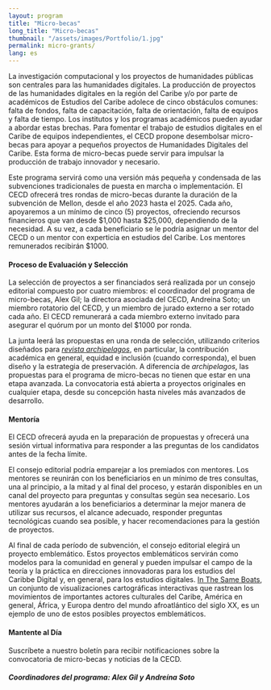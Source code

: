 ```yaml
---
layout: program
title: "Micro-becas"
long_title: "Micro-becas"
thumbnail: "/assets/images/Portfolio/1.jpg"
permalink: micro-grants/
lang: es
---
```


<div class="portfolio-details">
   <p>La investigación computacional y los proyectos de humanidades públicas son centrales para las humanidades digitales. La producción de proyectos de las humanidades digitales en la región del Caribe y/o por parte de académicos de Estudios del Caribe adolece de cinco obstáculos comunes: falta de fondos, falta de capacitación, falta de orientación, falta de equipos y falta de tiempo. Los institutos y los programas académicos pueden ayudar a abordar estas brechas. Para fomentar el trabajo de estudios digitales en el Caribe de equipos independientes, el CECD propone desembolsar micro-becas para apoyar a pequeños proyectos de Humanidades Digitales del Caribe. Esta forma de micro-becas puede servir para impulsar la producción de trabajo innovador y necesario.<p>
     <p>Este programa servirá como una versión más pequeña y condensada de las subvenciones tradicionales de puesta en marcha o implementación. El CECD ofrecerá tres rondas de micro-becas durante la duración de la subvención de Mellon, desde el año 2023 hasta el 2025. Cada año, apoyaremos a un mínimo de cinco (5) proyectos, ofreciendo recursos financieros que van desde $1,000 hasta $25,000, dependiendo de la necesidad. A su vez, a cada beneficiario se le podría asignar un mentor del CECD o un mentor con experticia en estudios del Caribe. Los mentores remunerados recibirán $1000.</p>
    <h4>Proceso de Evaluación y Selección</h4>
     <p>La selección de proyectos a ser financiados será realizada por un consejo editorial compuesto por cuatro miembros: el coordinador del programa de micro-becas, Alex Gil; la directora asociada del CECD, Andreína Soto; un miembro rotatorio del CECD, y un miembro de jurado externo a ser rotado cada año. El CECD remunerará a cada miembro externo invitado para asegurar el quórum por un monto del $1000 por ronda.</p> 
    <p>La junta leerá las propuestas en una ronda de selección, utilizando criterios diseñados para <a href="https://archipelagosjournal.org/reviewers.html" target="_blank"><i>revista archipelagos</i></a>, en particular, la contribución académica en general, equidad e inclusión (cuando corresponda), el buen diseño y la estrategia de preservación. A diferencia de <i>archipelagos</i>, las propuestas para el programa de micro-becas no tienen que estar en una etapa avanzada. La convocatoria está abierta a proyectos originales en cualquier etapa, desde su concepción hasta niveles más avanzados de desarrollo.</p> 
    <h4>Mentoría</h4>
    <p>El CECD ofrecerá ayuda en la preparación de propuestas y ofrecerá una sesión virtual informativa para responder a las preguntas de los candidatos antes de la fecha límite.</p> 
    <p>El consejo editorial podría emparejar a los premiados con mentores. Los mentores se reunirán con los beneficiarios en un mínimo de tres consultas, una al principio, a la mitad y al final del proceso, y estarán disponibles en un canal del proyecto para preguntas y consultas según sea necesario. Los mentores ayudarán a los beneficiarios a determinar la mejor manera de utilizar sus recursos, el alcance adecuado, responder preguntas tecnológicas cuando sea posible, y hacer recomendaciones para la gestión de proyectos.</p>
     <p>Al final de cada período de subvención, el consejo editorial elegirá un proyecto emblemático. Estos proyectos emblemáticos servirán como modelos para la comunidad en general y pueden impulsar el campo de la teoría y la práctica en direcciones innovadoras para los estudios del Caribbe Digital y, en general, para los estudios digitales. <a href="https://sameboats.org/" target="_blank">In The Same Boats</a>, un conjunto de visualizaciones cartográficas interactivas que rastrean los movimientos de importantes actores culturales del Caribe, América en general, África, y Europa dentro del mundo afroatlántico del siglo XX, es un ejemplo de uno de estos posibles proyectos emblemáticos.</p>
    <h4>Mantente al Día</h4>
 <p>Suscríbete a nuestro boletín para recibir notificaciones sobre la convocatoria de micro-becas y noticias de la CECD.</p>
    <div><h5>Coordinadores del programa: Alex Gil y Andreína Soto</h5></div>
</div>
